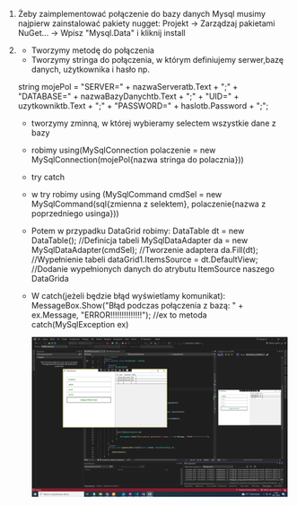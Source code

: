 1. Żeby zaimplementować połączenie do bazy danych Mysql musimy najpierw zainstalować pakiety nugget:
    Projekt -> Zarządzaj pakietami NuGet... -> Wpisz "Mysql.Data" i kliknij install
2. 
    - Tworzymy metodę do połączenia
    - Tworzymy stringa do połączenia, w którym definiujemy serwer,bazę danych, użytkownika i hasło np. 

    string mojePol =
        "SERVER=" + nazwaServeratb.Text + ";" +
        "DATABASE=" + nazwaBazyDanychtb.Text + ";" +
        "UID=" + uzytkowniktb.Text + ";" +
        "PASSWORD=" + haslotb.Password + ";"; 

    - tworzymy zminną, w której wybieramy selectem wszystkie dane z bazy
    - robimy using(MySqlConnection polaczenie = new MySqlConnection(mojePol{nazwa stringa do polacznia}))
    - try catch
    - w try robimy using (MySqlCommand  cmdSel = new MySqlCommand(sql{zmienna z selektem}, polaczenie{nazwa z poprzedniego usinga}))
    - Potem w przypadku DataGrid robimy: 
        DataTable dt = new DataTable(); //Definicja tabeli
        MySqlDataAdapter da = new MySqlDataAdapter(cmdSel); //Tworzenie adaptera
        da.Fill(dt); //Wypełnienie tabeli
        dataGrid1.ItemsSource = dt.DefaultView; //Dodanie wypełnionych danych do atrybutu ItemSource naszego DataGrida
    - W catch(jeżeli będzie błąd wyświetlamy komunikat): 
        MessageBox.Show("Błąd podczas połączenia z bazą: " + ex.Message, "ERROR!!!!!!!!!!!!!!"); //ex to metoda catch(MySqlException ex)

        
        ![alt text](Bruno.Buczkowski.database_connection.PNG)